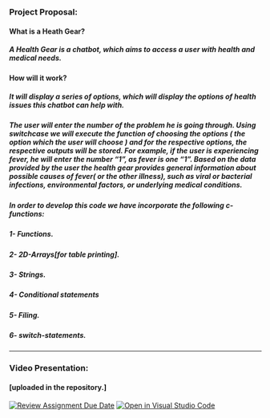 ### Project Proposal:
#### What is a Heath Gear?
##### A Health Gear is a chatbot, which aims to access a user with health and medical needs.
#### How will it work?
##### It will display a series of options, which will display the options of health issues this chatbot can help with.
##### The user will enter the number of the problem he is going through. Using switchcase we will execute the function of choosing the options ( the option which the user will choose ) and for the respective options, the respective outputs will be stored. For example, if the user is experiencing fever, he will enter the number “1”, as fever is one “1”. Based on the data provided by the user the health gear provides general information about possible causes of fever( or the other illness), such as viral or bacterial infections, environmental factors, or underlying medical conditions.
##### In order to develop this code we have incorporate the following c-functions:
##### 1- Functions.
##### 2- 2D-Arrays[for table printing].
##### 3- Strings.
##### 4- Conditional statements
##### 5- Filing.
##### 6- switch-statements.
---------------------------------------------------------------------------------------------------------------------------------------------------------------------------
### Video Presentation:
#### [uploaded in the repository.]

[![Review Assignment Due Date](https://classroom.github.com/assets/deadline-readme-button-24ddc0f5d75046c5622901739e7c5dd533143b0c8e959d652212380cedb1ea36.svg)](https://classroom.github.com/a/j0WbCUcA)
[![Open in Visual Studio Code](https://classroom.github.com/assets/open-in-vscode-718a45dd9cf7e7f842a935f5ebbe5719a5e09af4491e668f4dbf3b35d5cca122.svg)](https://classroom.github.com/online_ide?assignment_repo_id=13059786&assignment_repo_type=AssignmentRepo)

